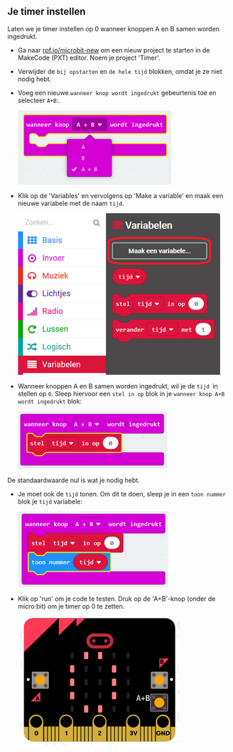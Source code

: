 ## Je timer instellen

Laten we je timer instellen op 0 wanneer knoppen A en B samen worden ingedrukt.

+ Ga naar <a href="http://rpf.io/microbit-new" target="_blank">rpf.io/microbit-new</a> om een ​​nieuw project te starten in de MakeCode (PXT) editor. Noem je project 'Timer'.

+ Verwijder de `bij opstarten` en `de hele tijd` blokken, omdat je ze niet nodig hebt.

+ Voeg een nieuwe `wanneer knop wordt ingedrukt` gebeurtenis toe en selecteer `A+B`:.
    
    ![schermafbeelding](images/clock-a-b.png)

+ Klik op de 'Variables' en vervolgens op 'Make a variable' en maak een nieuwe variabele met de naam `tijd`.
    
    ![schermafbeelding](images/clock-var-time.png)

+ Wanneer knoppen A en B samen worden ingedrukt, wil je de `tijd `in stellen op `0`. Sleep hiervoor een `stel in op` blok in je `wanneer knop A+B wordt ingedrukt` blok:
    
    ![schermafbeelding](images/clock-reset-1.png)

De standaardwaarde nul is wat je nodig hebt.

+ Je moet ook de `tijd` tonen. Om dit te doen, sleep je in een `toon nummer` blok je `tijd` variabele:
    
    ![schermafbeelding](images/clock-reset-show.png)

+ Klik op 'run' om je code te testen. Druk op de 'A+B'-knop (onder de micro:bit) om je timer op 0 te zetten.
    
    ![schermafbeelding](images/clock-test-reset.png)